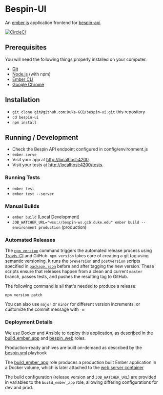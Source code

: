 # Bespin-UI

An [ember.js](http://emberjs.com/) application frontend for [bespin-api](https://github.com/Duke-GCB/bespin-api).

[![CircleCI](https://circleci.com/gh/Duke-GCB/bespin-ui.svg?style=svg)](https://circleci.com/gh/Duke-GCB/bespin-ui)

## Prerequisites

You will need the following things properly installed on your computer.

* [Git](https://git-scm.com/)
* [Node.js](https://nodejs.org/) (with npm)
* [Ember CLI](https://ember-cli.com/)
* [Google Chrome](https://google.com/chrome/)

## Installation

* `git clone git@github.com:Duke-GCB/bespin-ui.git` this repository
* `cd bespin-ui`
* `npm install`

## Running / Development

* Check the Bespin API endpoint configured in config/environment.js
* `ember serve`
* Visit your app at [http://localhost:4200](http://localhost:4200).
* Visit your tests at [http://localhost:4200/tests](http://localhost:4200/tests).

### Running Tests

* `ember test`
* `ember test --server`

### Manual Builds

* `ember build` (Local Development)
* `JOB_WATCHER_URL="wss://bespin-ws.gcb.duke.edu" ember build --environment production` (production)

### Automated Releases

The [`npm version`](https://docs.npmjs.com/cli/version) command triggers the automated release process using [Travis-CI](https://travis-ci.org/Duke-GCB/bespin-ui) and GitHub. `npm version` takes care of creating a git tag using semantic versioning. It runs the `preversion` and `postversion` scripts specified in  [`package.json`](package.json) before and after tagging the new version. These scripts ensure that releases happen from a clean and current `master` branch, passes tests, and pushes the resulting tag to GitHub.

The following command is all that's needed to produce a release:

```
npm version patch
```

You can also use `major` or `minor` for different version increments, or customize the commit message with `-m`

###  Deployment Details

We use Docker and Ansible to deploy this application, as described in the [build_ember_app](https://github.com/Duke-GCB/gcb-ansible-roles/tree/master/build_ember_app) and [bespin_web](https://github.com/Duke-GCB/gcb-ansible-roles/tree/master/bespin_web) roles.

Production-ready archives are built on-demand as described by the [bespin.yml](https://github.com/Duke-GCB/gcb-ansible/blob/04484ed620dda86fecb37bedd476b9437d3233a7/bespin.yml#L44-L52) playbook

The [build_ember_app](https://github.com/Duke-GCB/gcb-ansible-roles/blob/master/build_ember_app/tasks/main.yml#L26) role produces a production built Ember application in a Docker volume, which is later attached to the [web server container](https://github.com/Duke-GCB/gcb-ansible-roles/blob/master/bespin_web/tasks/run-server.yml#L21)

The build configuration (release version and `JOB_WATCHER_URL`) are provided in variables to the `build_ember_app` role, allowing differing configurations for dev and prod.
